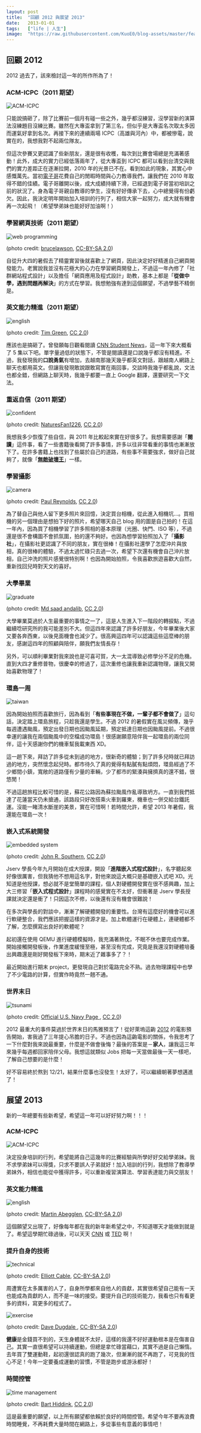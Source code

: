 ```yaml
---
layout: post
title:  "回顧 2012 與展望 2013"
date:   2013-01-01
tags:   ["life | 人生"]
image:  "https://raw.githubusercontent.com/KuoE0/blog-assets/master/feature-photos/2013-01-01-look-back-2012-and-look-ahead-2013.jpg"
---
```


## 回顧 2012

2012 過去了，該來檢討這一年的所作所為了！

### ACM-ICPC（2011 期望）

![ACM-ICPC](https://raw.githubusercontent.com/KuoE0/blog-assets/master/content-photos/2013-01-01-look-back-2012-and-look-ahead-2013-1.jpg)

只能說搞砸了，除了比賽前一個月有碰一些之外，幾乎都沒練習，沒學習新的演算法沒練題目沒練比賽。雖然在大專盃拿到了第三名，但似乎是大專盃名次取太多因而運氣好拿到名次。再接下來的連續兩場 ICPC（高雄與河內）中，都被慘電，說實在的，我想我對不起兩位隊友。

但這次參賽又更認識了些新朋友，還是很有收穫，每次到比賽會場總是充滿著感動！此外，成大的實力已經低落兩年了，從大專盃到 ICPC 都可以看到台清交與我們的實力差距正在逐漸拉開，2010 年的光景已不在。看到如此的現象，其實心中感慨萬先。當初[電子哥](http://electron.pixnet.net/blog)花費自己的閒暇時間與心力教導我們，讓我們在 2010 年取得不錯的佳績。電子哥離開以後，成大成績持續下滑，已經退到電子哥當初培訓之前的狀況了。身為電子哥親自教導的學生，沒有好好傳承下去，心中總覺得有份虧欠。因此，我決定明年開始加入培訓的行列了，相信大家一起努力，成大就有機會再一次起飛！（希望學弟妹也能好好加油啊！）

### 學習網頁技術（2011 期望）

![web programming](https://raw.githubusercontent.com/KuoE0/blog-assets/master/content-photos/2013-01-01-look-back-2012-and-look-ahead-2013-2.jpg)

(photo credit: [brucelawson](https://www.flickr.com/photos/bruce-lawson/4603715307), [CC-BY-SA 2.0](https://creativecommons.org/licenses/by-sa/2.0/))

自從升大四的暑假去了精靈實習後就喜歡上了網頁，因此決定好好精進自己網頁開發能力。老實說我並沒有花極大的心力在學習網頁開發上，不過這一年內修了「社群網站程式設計」以及擔任「網頁應用及程式設計」助教，基本上都是「**從做中學，遇到問題再解決**」的方式在學習。我想勉強有達到這個願望，不過學藝不精倒是。

### 英文能力精進（2011 期望）

![english](https://raw.githubusercontent.com/KuoE0/blog-assets/master/content-photos/2013-01-01-look-back-2012-and-look-ahead-2013-3.jpg)

(photo credit: [Tim Green](https://www.flickr.com/photos/atoach/4954528861), [CC 2.0](https://creativecommons.org/licenses/by/2.0/))

應該也是搞砸了。曾發願每日觀看閱讀 [CNN Student News](http://edition.cnn.com/studentnews/index.html)，這一年下來大概看了 5 集以下吧。單字量過低的狀態下，不管是閱讀還是口說幾乎都沒有精進。不過，我發現我的**口說勇氣**有增加，去越南那幾天幾乎都英文對話，跟越南人網路上聊天也都用英文。但讓我發現敢說跟敢寫實在兩回事，交談時我幾乎都亂說，文法也都全錯，但網路上聊天時，我幾乎都要一直上 Google 翻譯，還要研究一下文法。

### 重返自信（2011 期望）

![confident](https://raw.githubusercontent.com/KuoE0/blog-assets/master/content-photos/2013-01-01-look-back-2012-and-look-ahead-2013-4.jpg)

(photo credit: [NaturesFan1226](https://www.flickr.com/photos/8802700@N03/5462661042), [CC 2.0](https://creativecommons.org/licenses/by/2.0/))

我想我多少恢復了些自信，與 2011 年比較起來實在好很多了。我想需要感謝「**閱讀**」這件事，看了一些書籍後看開了許多事情，許多以往非常看重的事情也漸漸放下了。在許多書籍上也找到了些屬於自己的道路，有些事不需要強求，做好自己就夠了，就像「[**無敵破壞王**](http://www.imdb.com/title/tt1772341/)」一樣。

### 學習攝影

![camera](https://raw.githubusercontent.com/KuoE0/blog-assets/master/content-photos/2013-01-01-look-back-2012-and-look-ahead-2013-5.jpg)

(photo credit: [Paul Reynolds](https://www.flickr.com/photos/bigtallguy/182641756), [CC 2.0](https://creativecommons.org/licenses/by/2.0/))

為了替自己與他人留下更多照片來回憶，決定買台相機，從此進入相機坑…。買相機的另一個理由是想拍下好的照片，希望哪天自己 blog 用的圖是自己拍的！在這一年內，因為買了相機學習了許多照相的基本原理（光圈、快門、ISO 等），不過還是很不會構圖不會抓氛圍，拍的還不夠好。也因為想學習拍照加入了「**攝影社**」，在攝影社更認識了不同的朋友，實在很棒！在攝影社還學了怎麼沖片與放相，真的很棒的體驗，不過太過忙碌只去過一次，希望下次還有機會自己沖片放相，自己沖洗的照片感覺很特別啊！也因為開始拍照，令我喜歡旅遊喜歡大自然，重新找回兒時對天文的喜好。

### 大學畢業

![graduate](https://raw.githubusercontent.com/KuoE0/blog-assets/master/content-photos/2013-01-01-look-back-2012-and-look-ahead-2013-6.jpg)

(photo credit: [Md saad andalib](https://www.flickr.com/photos/saadandalib/8536426163), [CC 2.0](https://creativecommons.org/licenses/by/2.0/))

大學畢業莫過於人生最重要的事情之一了，這是人生進入下一階段的轉捩點，不過繼續唸研究所的我可能差別不大。但這四年來認識了許多好朋友，今年畢業後大家又要各奔西東，以後見面機會也減少了。很高興這四年可以認識這些這麼棒的朋友，感謝這四年的照顧與陪伴，願我們友情長存！

另外，可以順利畢業對我來說也是可喜可賀，大一太混導致必修學分不足的危機。直到大四才重修普物，很慶幸的修過了，這次重修也讓我重新認識物理，讓我又開始喜歡物理了！

### 環島一周

![taiwan](https://raw.githubusercontent.com/KuoE0/blog-assets/master/content-photos/2013-01-01-look-back-2012-and-look-ahead-2013-7.jpg)

因為開始拍照而喜歡旅行，因為看到「**有些事現在不做，一輩子都不會做了**」這句話，決定踏上環島旅程，只趁我還是學生。不過 2012 的暑假實在風災頻傳，幾乎每週遭遇颱風，預定出發日期也因颱風延期，預定抵達日期也因颱風提前。不過很幸運的讓我在兩個颱風中的空檔成功環島！很感謝願意陪伴我一起環島的兩位同伴，這十天感謝你們的機車幫我載東西 XD。

這一趟下來，拜訪了許多從未到過的地方，很新奇的體驗；到了許多兒時就已拜訪過的地方，突然懷念起兒時。都市待久了真的覺得有點膩有點煩悶，環島經過了不少鄉間小鎮，寬敞的道路僅有少量的車輛，少了都市的緊湊與擁擠真的還不錯，很悠閒！

不過這趟旅程比較可惜的是，蘇花公路因為蘇拉颱風作亂導致坍方。一直到我們抵達了花蓮當天仍未搶通，該路段只好改搭乘火車到羅東，機車也一併交給台鐵託運。沒能一睹清水斷崖的美景，實在可惜啊！若時間允許，希望 2013 年暑假，我還能在環島一次！

### 嵌入式系統開發

![embedded system](https://raw.githubusercontent.com/KuoE0/blog-assets/master/content-photos/2013-01-01-look-back-2012-and-look-ahead-2013-8.jpg)

(photo credit: [John R. Southern](https://www.flickr.com/photos/krunkwerke/6024606120/), [CC 2.0](https://creativecommons.org/licenses/by-sa/2.0/))

Jserv 學長今年九月開始在成大授課，開設「**進階嵌入式程式設計**」，名字聽起來好像很厲害，但我猜他不想用這名字，對他來說這大概只是基礎嵌入式吧 XD。光知道是他授課，想必就不是堂簡單的課程，個人對硬體開發實在很不感興趣，加上大三修習「**嵌入式程式設計**」課程時的感覺實在不太好，但衝著是 Jserv 學長授課就決定還是衝了！只因這次不修，以後還有沒有機會很難說！

在多次與學長的對談中，漸漸了解硬體開發的重要性。台灣有這麼好的機會可以進行軟硬整合，我們應該把握這樣的資源才是。加上軟體運行在硬體上，連硬體都不了解，怎麼撰寫出良好的軟體呢？

起初還在使用 QEMU 進行硬體模擬時，我充滿著熱忱，不眠不休也要完成作業。開始接觸開發板後，作業進度緩慢至極，甚至沒有完成，究竟是我還沒對硬體培養出興趣還是剛好開發板下來時，期末近了雜事多了？！

最近開始進行期末 project，更發現自己對於電路完全不熟。過去物理課程中也學了不少電路的計算，但實作時竟然一翹不通。

### 世界末日

![tsunami](https://raw.githubusercontent.com/KuoE0/blog-assets/master/content-photos/2013-01-01-look-back-2012-and-look-ahead-2013-9.jpg)

(photo credit: [Official U.S. Navy Page
](https://www.flickr.com/photos/usnavy/5532269544), [CC 2.0](https://creativecommons.org/licenses/by/2.0/))

2012 最重大的事件莫過於世界末日的馬雅預言了！從好萊塢這齣 [2012](http://www.imdb.com/title/tt1190080/) 的電影預告開始，害我過了三年提心吊膽的日子。不過也因為這齣電影的關係，令我思考了一下什麼對我來說最重要，什麼是不做會後悔？最後的答案是－**家人**，讓我這三年來幾乎每週都回家陪伴父母。我想這就類似 Jobs 把每一天當做最後一天一樣吧，了解自己想要的是什麼！

好不容易終於熬到 12/21，結果什麼事也沒發生！太好了，可以繼續朝著夢想邁進了！

## 展望 2013

新的一年總要有些新希望，希望這一年可以好好努力啊！！！

### ACM-ICPC

![ACM-ICPC](https://raw.githubusercontent.com/KuoE0/blog-assets/master/content-photos/2013-01-01-look-back-2012-and-look-ahead-2013-10.jpg)

決定投身培訓的行列，希望能將自己這幾年的比賽經驗與所學好好交給學弟妹。我不求學弟妹可以得獎，只求不要誤人子弟就好！加入培訓的行列，我想除了教導學弟妹外，相信也能從中獲得許多，可以重新複習演算法、學習表達能力與交朋友！

### 英文能力精進

![english](https://raw.githubusercontent.com/KuoE0/blog-assets/master/content-photos/2013-01-01-look-back-2012-and-look-ahead-2013-11.jpg)

(photo credit: [Martin Abegglen](https://www.flickr.com/photos/twicepix/7923685928), [CC-BY-SA 2.0](https://creativecommons.org/licenses/by-sa/2.0/))

這個願望又出現了，好像每年都在我的新年新希望之中，不知道哪天才能做到就是了。希望這學期忙碌過後，可以天天 [CNN]((http://edition.cnn.com/studentnews/index.html)) 或 [TED](http://www.ted.com/) 啊！

### 提升自身的技術

![technical](https://raw.githubusercontent.com/KuoE0/blog-assets/master/content-photos/2013-01-01-look-back-2012-and-look-ahead-2013-12.jpg)

(photo credit: [Elliott Cable](https://www.flickr.com/photos/elliottcable/5872169307), [CC-BY-SA 2.0](https://creativecommons.org/licenses/by-sa/2.0/))

周遭實在太多厲害的人了，自身所學都來自他人的貢獻，其實很希望自己能有一天也能成為貢獻的人，而不是一味的接受。要提升自己的技術能力，我看也只有看更多的資料，寫更多的程式了。

![exercise](https://raw.githubusercontent.com/KuoE0/blog-assets/master/content-photos/2013-01-01-look-back-2012-and-look-ahead-2013-13.jpg)

(photo credit: [Dave Dugdale
](https://www.flickr.com/photos/davedugdale/14345129236), [CC-BY-SA 2.0](https://creativecommons.org/licenses/by-sa/2.0/))

**健康**是金錢買不到的，天生身體就不太好，這樣的我還不好好運動根本是在傷害自己。其實一直很希望可以持續運動，但總是拿忙碌當藉口，其實不過是自己懶惰。去年買了雙運動鞋，起初還很認真的跑了幾次，但漸漸的就不再跑了，可見我的恆心不足！今年一定要養成運動的習慣，不管是跑步或游泳都好！

### 時間控管

![time management](https://raw.githubusercontent.com/KuoE0/blog-assets/master/content-photos/2013-01-01-look-back-2012-and-look-ahead-2013-14.jpg)

(photo credit: [Bart Hiddink](https://www.flickr.com/photos/zoutedrop/2317065892), [CC 2.0](https://creativecommons.org/licenses/by/2.0/))

這是最重要的願望，以上所有願望都依賴於良好的時間控管。希望今年不要再浪費時間睡覺，不再耗費大量時間在網路上，多從事些有意義的事情吧！
